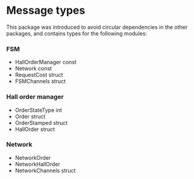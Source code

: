 Message types
================
This package was introduced to avoid circular dependencies in the other packages,
and contains types for the following modules:

### FSM
* HallOrderManager const
* Network const
* RequestCost struct
* FSMChannels struct

### Hall order manager
* OrderStateType int
* Order struct
* OrderStamped struct
* HallOrder struct

### Network
* NetworkOrder
* NetworkHallOrder
* NetworkChannels struct

